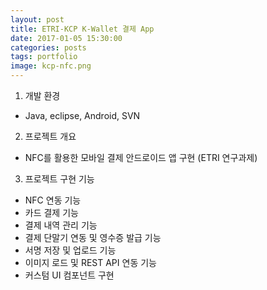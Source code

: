 ```yaml
---
layout: post
title: ETRI-KCP K-Wallet 결제 App 
date: 2017-01-05 15:30:00 
categories: posts 
tags: portfolio
image: kcp-nfc.png
---
```


1) 개발 환경  
 - Java, eclipse, Android, SVN  
 
2) 프로젝트 개요  
 - NFC를 활용한 모바일 결제 안드로이드 앱 구현 (ETRI 연구과제)  

3) 프로젝트 구현 기능  
 - NFC 연동 기능  
 - 카드 결제 기능  
 - 결제 내역 관리 기능  
 - 결제 단말기 연동 및 영수증 발급 기능  
 - 서명 저장 및 업로드 기능  
 - 이미지 로드 및 REST API 연동 기능  
 - 커스텀 UI 컴포넌트 구현  
